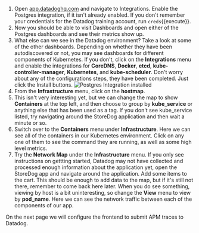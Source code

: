 
1. Open <a href="https://app.datadoghq.com" target="_datadog">app.datadoghq.com</a> and navigate to Integrations. Enable the Postgres integration, if it isn't already enabled. If you don't remember your credentials for the Datadog training account, run `creds`{{execute}}.
2. Now you should be able to visit Dashboards and open either of the Postgres dashboards and see their metrics show up.
3. What else can we see in the Datadog environment? Take a look at some of the other dashboards. Depending on whether they have been autodiscovered or not, you may see dashboards for different components of Kubernetes. If you don't, click on the **Integrations** menu and enable the integrations for **CoreDNS**, **Docker**, **etcd**, **kube-controller-manager**, **Kubernetes**, and **kube-scheduler**. Don't worry about any of the configurations steps, they have been completed. Just click the Install buttons.  ![Postgres Integration installed](configuredatadogagent/assets/postgresinstalled.png) 
4. From the **Infrastructure** menu, click on the **hostmap**.
5. This isn't very interesting yet, but we can change the map to show **Containers** at the top left, and then choose to group by **kube_service** or anything else that has been used as a tag. If you don't see kube_service listed, try navigating around the StoreDog application and then wait a minute or so.
6. Switch over to the **Containers** menu under **Infrastructure**. Here we can see all of the containers in our Kubernetes environment. Click on any one of them to see the command they are running, as well as some high level metrics.
7. Try the **Network Map** under the **Infrastructure** menu. If you only see instructions on gettting started, Datadog may not have collected and processed enough information about the application yet, open the StoreDog app and navigate around the application. Add some items to the cart. This should be enough to add data to the map, but if it's still not there, remember to come back here later. When you do see something, viewing by host is a bit uninteresting, so change the **View** menu to view by **pod_name**. Here we can see the network traffic between each of the components of our app.

On the next page we will configure the frontend to submit APM traces to Datadog.


